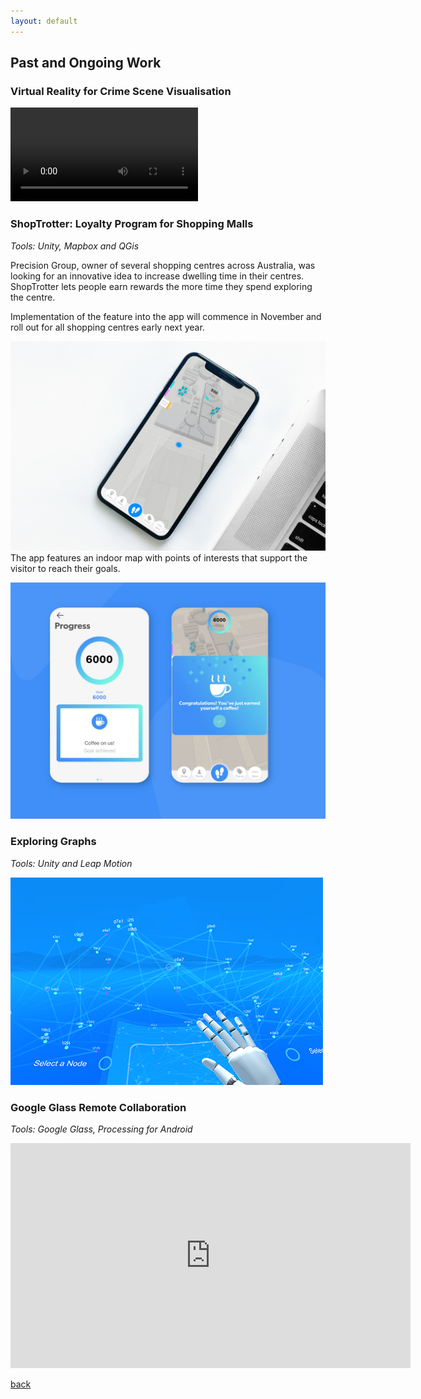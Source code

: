 ```yaml
---
layout: default
---
```


## Past and Ongoing Work

### Virtual Reality for Crime Scene Visualisation

<video>  <source src="/assets/img/HitAndRunExperiment.mp4" type="video/mp4"></video>


### ShopTrotter: Loyalty Program for Shopping Malls 
_Tools: Unity, Mapbox and QGis_

Precision Group, owner of several shopping centres across Australia, was looking for an innovative idea to increase dwelling time in their centres. 
ShopTrotter lets people earn rewards the more time they spend exploring the centre. 

Implementation of the feature into the app will commence in November and roll out for all shopping centres early next year. 

![Main screen of ShopTrotter](/assets/img/Main.jpg)
The app features an indoor map with points of interests that support the visitor to reach their goals. 

![Stamps](/assets/img/Screens.jpg)

### Exploring Graphs
_Tools: Unity and Leap Motion_

![Image of Trails](/assets/img/Trails.PNG)


### Google Glass Remote Collaboration
_Tools: Google Glass, Processing for Android_

<iframe src="https://player.vimeo.com/video/110002088" width="640" height="360" frameborder="0" allow="autoplay; fullscreen" allowfullscreen></iframe>

[back](./)
